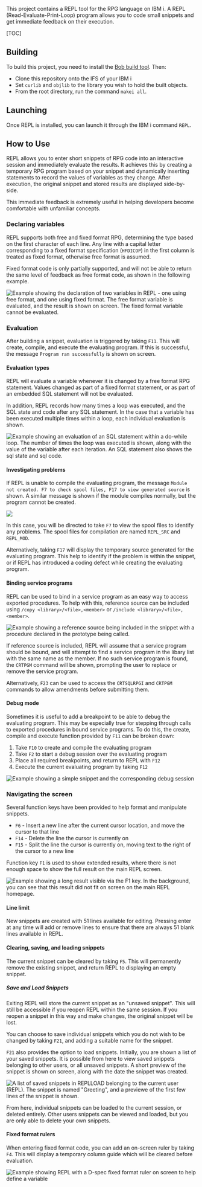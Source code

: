 This project contains a REPL tool for the RPG language on IBM i. A REPL (Read-Evaluate-Print-Loop) program allows you to code small snippets and get immediate feedback on their execution.

[TOC]

## Building

To build this project, you need to install the [Bob build tool](https://github.com/IBM/ibmi-bob). Then:

- Clone this repository onto the IFS of your IBM i
- Set `curlib` and `objlib` to the library you wish to hold the built objects.
- From the root directory, run the command `makei all`.

## Launching

Once REPL is installed, you can launch it through the IBM i command `REPL`.

## How to Use

REPL allows you to enter short snippets of RPG code into an interactive session and immediately evaluate the results. It achieves this by creating a temporary RPG program based on your snippet and dynamically inserting statements to record the values of variables as they change. After execution, the original snippet and stored results are displayed side-by-side.

This immediate feedback is extremely useful in helping developers become comfortable with unfamiliar concepts.

### Declaring variables

REPL supports both free and fixed format RPG, determining the type based on the first character of each line. Any line with a capital letter corresponding to a fixed format specification (`HFDICOP`) in the first column is treated as fixed format, otherwise free format is assumed.

Fixed format code is only partially supported, and will not be able to return the same level of feedback as free format code, as shown in the following example.

![Example showing the declaration of two variables in REPL - one using free format, and one using fixed format. The free format variable is evaluated, and the result is shown on screen. The fixed format variable cannot be evaluated.](/readme-media/declaring-free-and-fixed-variables.png)

### Evaluation

After building a snippet, evaluation is triggered by taking `F11`. This will create, compile, and execute the evaluating program. If this is successful, the message `Program ran successfully` is shown on screen.

#### Evaluation types

REPL will evaluate a variable whenever it is changed by a free format RPG statement. Values changed as part of a fixed format statement, or as part of an embedded SQL statement will not be evaluated.

In addition, REPL records how many times a loop was executed, and the SQL state and code after any SQL statement. In the case that a variable has been executed multiple times within a loop, each individual evaluation is shown.

![Example showing an evaluation of an SQL statement within a do-while loop. The number of times the loop was executed is shown, along with the value of the variable after each iteration. An SQL statement also shows the sql state and sql code.](/readme-media/executing-loops-and-sql-statements.png)

#### Investigating problems

If REPL is unable to compile the evaluating program, the message `Module not created. F7 to check spool files, F17 to view generated source` is shown. A similar message is shown if the module compiles normally, but the program cannot be created.

![](/readme-media/unable-to-compile.png)

In this case, you will be directed to take `F7` to view the spool files to identify any problems. The spool files for compilation are named `REPL_SRC` and `REPL_MOD`.

Alternatively, taking `F17` will display the temporary source generated for the evaluating program. This help to identify if the problem is within the snippet, or if REPL has introduced a coding defect while creating the evaluating program.

#### Binding service programs

REPL can be used to bind in a service program as an easy way to access exported procedures. To help with this, reference source can be included using `/copy <library>/<file>,<member>` or `/include <library>/<file>,<member>`.

![Example showing a reference source being included in the snippet with a procedure declared in the prototype being called.](/readme-media/adding-reference-source.png)

If reference source is included, REPL will assume that a service program should be bound, and will attempt to find a service program in the libary list with the same name as the member. If no such service program is found, the `CRTPGM` command will be shown, prompting the user to replace or remove the service program.

Alternatively, `F23` can be used to access the `CRTSQLRPGI` and `CRTPGM` commands to allow amendments before submitting them.

#### Debug mode

Sometimes it is useful to add a breakpoint to be able to debug the evaluating program. This may be especially true for stepping through calls to exported procedures in bound service programs. To do this, the create, compile and execute function provided by `F11` can be broken down:

1. Take `F10` to create and compile the evaluating program
2. Take `F2` to start a debug session over the evaluating program
3. Place all required breakpoints, and return to REPL with `F12`
4. Execute the current evaluating program by taking `F12`

![Example showing a simple snippet and the corresponding debug session](/readme-media/debug-session.png)

### Navigating the screen

Several function keys have been provided to help format and manipulate snippets.

- `F6` - Insert a new line after the current cursor location, and move the cursor to that line
- `F14` - Delete the line the cursor is currently on
- `F15` - Split the line the cursor is currently on, moving text to the right of the cursor to a new line

Function key `F1` is used to show extended results, where there is not enough space to show the full result on the main REPL screen.

![Example showing a long result visible via the F1 key. In the background, you can see that this result did not fit on screen on the main REPL homepage.](/readme-media//long-result.png)

#### Line limit

New snippets are created with 51 lines available for editing. Pressing enter at any time will add or remove lines to ensure that there are always 51 blank lines available in REPL.

#### Clearing, saving, and loading snippets

The current snippet can be cleared by taking `F5`. This will permanently remove the existing snippet, and return REPL to displaying an empty snippet.

##### Save and Load Snippets

Exiting REPL will store the current snippet as an "unsaved snippet". This will still be accessible if you reopen REPL within the same session. If you reopen a snippet in this way and make changes, the original snippet will be lost.

You can choose to save individual snippets which you do not wish to be changed by taking `F21`, and adding a suitable name for the snippet.

`F21` also provides the option to load snippets. Initially, you are shown a list of your saved snippets. It is possible from here to view saved snippets belonging to other users, or all unsaved snippets. A short preview of the snippet is shown on screen, along with the date the snippet was created.

![A list of saved snippets in REPLLOAD belonging to the current user (REPL). The snippet is named "Greeting", and a previewe of the first few lines of the snippet is shown.](/readme-media/replload-saved-snippet.png)

From here, individual snippets can be loaded to the current session, or deleted entirely. Other users snippets can be viewed and loaded, but you are only able to delete your own snippets.

#### Fixed format rulers

When entering fixed format code, you can add an on-screen ruler by taking `F4`. This will display a temporary column guide which will be cleared before evaluation.

![Example showing REPL with a D-spec fixed format ruler on screen to help define a variable](/readme-media/fixed-format-ruler.png)
